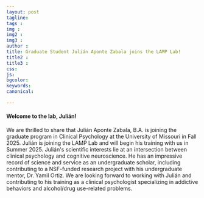 ```yaml
---
layout: post
tagline: 
tags : 
img : 
img2 : 
img3 : 
author : 
title: Graduate Student Julián Aponte Zabala joins the LAMP Lab! 
title2 : 
title3 : 
css: 
js: 
bgcolor: 
keywords: 
canonical:

---
```



#### Welcome to the lab, Julián!

We are thrilled to share that Julián Aponte Zabala, B.A. is joining the graduate program in Clinical Psychology at the University of Missouri in Fall 2025. Julián is joining the LAMP Lab and will begin his training with us in Summer 2025. Julián's scientific interests lie at an intersection between clinical psychology and cognitive neuroscience. He has an impressive record of science and service as an undergraduate scholar, including contributing to a NSF-funded research project with his undergraduate mentor, Dr. Yamil Ortiz. We are looking forward to working with Julián and contributing to his training as a clinical psychologist specializing in addictive behaviors and alcohol/drug use-related problems. 